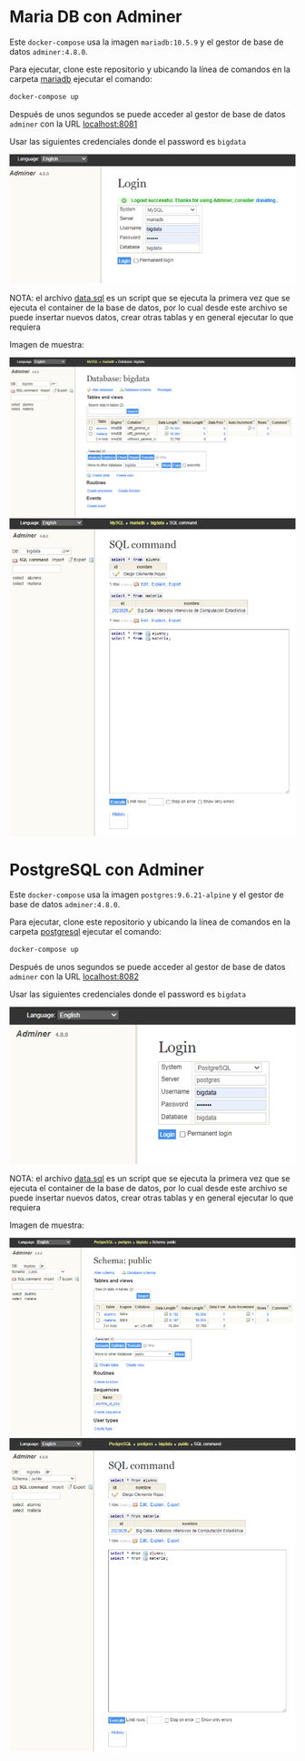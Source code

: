 # Maria DB con Adminer

Este `docker-compose` usa la imagen `mariadb:10.5.9` y el gestor de base de datos `adminer:4.8.0`.

Para ejecutar, clone este repositorio y ubicando la línea de comandos en la carpeta [mariadb](mariadb) ejecutar el comando:

```bash
docker-compose up
```

Después de unos segundos se puede acceder al gestor de base de datos `adminer` con la URL [localhost:8081](http://localhost:8081)

Usar las siguientes credenciales donde el password es `bigdata`

![login](mariadb/img/login.png)

NOTA: el archivo [data.sql](mariadb/scripts/data.sql) es un script que se ejecuta la primera vez que se ejecuta el container de la base de datos, por lo cual desde este archivo se puede insertar nuevos datos, crear otras tablas y en general ejecutar lo que requiera

Imagen de muestra:

![Muestra 1](mariadb/img/sample1.png)
![Muestra 1](mariadb/img/sample2.png)


# PostgreSQL con Adminer

Este `docker-compose` usa la imagen `postgres:9.6.21-alpine` y el gestor de base de datos `adminer:4.8.0`.

Para ejecutar, clone este repositorio y ubicando la línea de comandos en la carpeta [postgresql](postgresql) ejecutar el comando:

```bash
docker-compose up
```

Después de unos segundos se puede acceder al gestor de base de datos `adminer` con la URL [localhost:8082](http://localhost:8082)

Usar las siguientes credenciales donde el password es `bigdata`

![login](postgresql/img/login.png)

NOTA: el archivo [data.sql](postgresql/scripts/data.sql) es un script que se ejecuta la primera vez que se ejecuta el container de la base de datos, por lo cual desde este archivo se puede insertar nuevos datos, crear otras tablas y en general ejecutar lo que requiera

Imagen de muestra:

![Muestra 1](postgresql/img/sample1.png)
![Muestra 1](postgresql/img/sample2.png)
